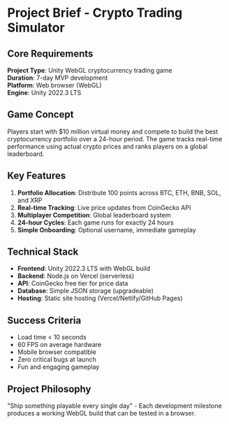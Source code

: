 # Project Brief - Crypto Trading Simulator

## Core Requirements

**Project Type**: Unity WebGL cryptocurrency trading game  
**Duration**: 7-day MVP development  
**Platform**: Web browser (WebGL)  
**Engine**: Unity 2022.3 LTS  

## Game Concept

Players start with $10 million virtual money and compete to build the best cryptocurrency portfolio over a 24-hour period. The game tracks real-time performance using actual crypto prices and ranks players on a global leaderboard.

## Key Features

1. **Portfolio Allocation**: Distribute 100 points across BTC, ETH, BNB, SOL, and XRP
2. **Real-time Tracking**: Live price updates from CoinGecko API
3. **Multiplayer Competition**: Global leaderboard system
4. **24-hour Cycles**: Each game runs for exactly 24 hours
5. **Simple Onboarding**: Optional username, immediate gameplay

## Technical Stack

- **Frontend**: Unity 2022.3 LTS with WebGL build
- **Backend**: Node.js on Vercel (serverless)
- **API**: CoinGecko free tier for price data
- **Database**: Simple JSON storage (upgradeable)
- **Hosting**: Static site hosting (Vercel/Netlify/GitHub Pages)

## Success Criteria

- Load time < 10 seconds
- 60 FPS on average hardware
- Mobile browser compatible
- Zero critical bugs at launch
- Fun and engaging gameplay

## Project Philosophy

"Ship something playable every single day" - Each development milestone produces a working WebGL build that can be tested in a browser. 